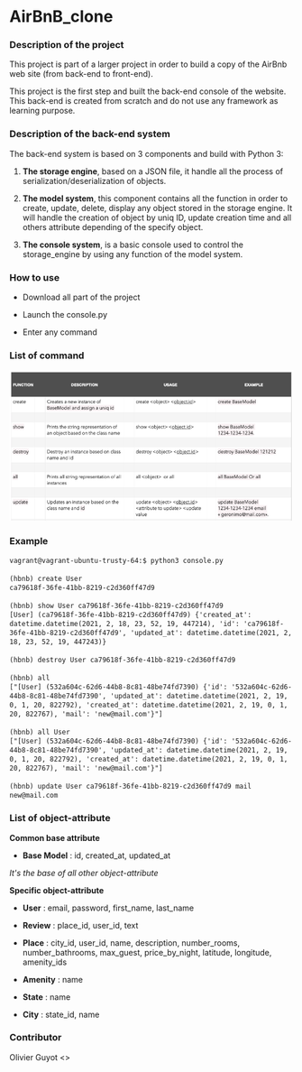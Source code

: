 # AirBnB_clone

### Description of the project

This project is part of a larger project in order to build a copy of the AirBnb web site (from back-end to front-end).

This project is the first step and built the back-end console of the website. This back-end is created from scratch and do not use any framework as learning purpose.

### Description of the back-end system
The back-end system is based on 3 components and build with Python 3:

1. **The storage engine**, based on a JSON file, it handle all the process of serialization/deserialization of objects.

2. **The model system**, this component contains all the function in order to create, update, delete, display any object stored in the storage engine. 
It will handle the creation of object by uniq ID, update creation time and all others attribute depending of the specify object.

3. **The console system**, is a basic console used to control the storage_engine by using any function of the model system.

### How to use
* Download all part of the project

* Launch the console.py

* Enter any command

### List of command
![GitHub function list](/img/Function_list.png)
 
### Example
```
vagrant@vagrant-ubuntu-trusty-64:$ python3 console.py

(hbnb) create User
ca79618f-36fe-41bb-8219-c2d360ff47d9

(hbnb) show User ca79618f-36fe-41bb-8219-c2d360ff47d9
[User] (ca79618f-36fe-41bb-8219-c2d360ff47d9) {'created_at': datetime.datetime(2021, 2, 18, 23, 52, 19, 447214), 'id': 'ca79618f-36fe-41bb-8219-c2d360ff47d9', 'updated_at': datetime.datetime(2021, 2, 18, 23, 52, 19, 447243)}

(hbnb) destroy User ca79618f-36fe-41bb-8219-c2d360ff47d9

(hbnb) all
["[User] (532a604c-62d6-44b8-8c81-48be74fd7390) {'id': '532a604c-62d6-44b8-8c81-48be74fd7390', 'updated_at': datetime.datetime(2021, 2, 19, 0, 1, 20, 822792), 'created_at': datetime.datetime(2021, 2, 19, 0, 1, 20, 822767), 'mail': 'new@mail.com'}"]

(hbnb) all User
["[User] (532a604c-62d6-44b8-8c81-48be74fd7390) {'id': '532a604c-62d6-44b8-8c81-48be74fd7390', 'updated_at': datetime.datetime(2021, 2, 19, 0, 1, 20, 822792), 'created_at': datetime.datetime(2021, 2, 19, 0, 1, 20, 822767), 'mail': 'new@mail.com'}"]

(hbnb) update User ca79618f-36fe-41bb-8219-c2d360ff47d9 mail new@mail.com
```
### List of object-attribute

**Common base attribute**

* **Base Model** : id, created_at, updated_at

*It's the base of all other object-attribute*

**Specific object-attribute**

* **User** : email, password, first_name, last_name

* **Review** : place_id, user_id, text

* **Place** : city_id, user_id, name, description, number_rooms, number_bathrooms, max_guest, price_by_night, latitude, longitude, amenity_ids

* **Amenity** : name

* **State** : name

* **City** : state_id, name

### Contributor
Olivier Guyot <>
